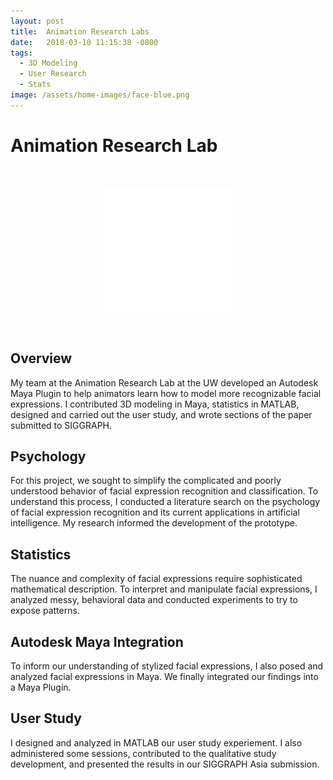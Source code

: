 ```yaml
---
layout: post
title:  Animation Research Labs
date:   2018-03-10 11:15:38 -0800
tags:
  - 3D Modeling
  - User Research
  - Stats
image: /assets/home-images/face-blue.png
---
```


# Animation Research Lab

<div style="text-align: center;" class = "faces-grad">
	<img src="/assets/home-images/face-w.png" alt="face" class="img-tile" style="padding: 30px 10px;height: 200px;width: auto;">
</div>

## Overview
My team at the Animation Research Lab at the UW developed an Autodesk Maya Plugin to help animators learn how to model more recognizable facial expressions. I contributed 3D modeling in Maya, statistics in MATLAB, designed and carried out the user study, and wrote sections of the paper submitted to SIGGRAPH.

## Psychology
For this project, we sought to simplify the complicated and poorly understood behavior of facial expression recognition and classification.  To understand this process, I conducted a literature search on the psychology of facial expression recognition and its current applications in artificial intelligence.  My research informed the development of the prototype.

## Statistics
The nuance and complexity of facial expressions require sophisticated mathematical description.  To interpret and manipulate facial expressions, I analyzed messy, behavioral data and conducted experiments to try to expose patterns.

## Autodesk Maya Integration
To inform our understanding of stylized facial expressions, I also posed and analyzed facial expressions in Maya.  We finally integrated our findings into a Maya Plugin.

## User Study
I designed and analyzed in MATLAB our user study experiement.  I also administered some sessions, contributed to the qualitative study development, and presented the results in our SIGGRAPH Asia submission.